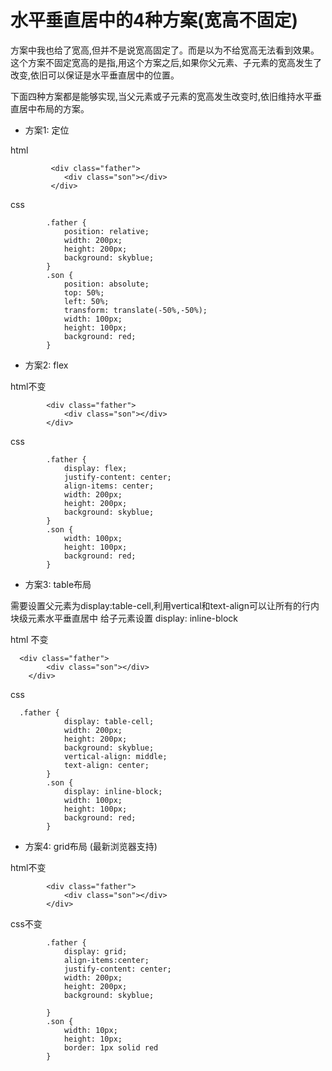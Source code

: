 # 水平垂直居中的4种方案(宽高不固定)

方案中我也给了宽高,但并不是说宽高固定了。而是以为不给宽高无法看到效果。
这个方案不固定宽高的是指,用这个方案之后,如果你父元素、子元素的宽高发生了改变,依旧可以保证是水平垂直居中的位置。

下面四种方案都是能够实现,当父元素或子元素的宽高发生改变时,依旧维持水平垂直居中布局的方案。

- 方案1: 定位

html
``` 
         <div class="father">
            <div class="son"></div>
         </div>
```

css
```
        .father {
            position: relative;
            width: 200px;
            height: 200px;
            background: skyblue;
        }
        .son {
            position: absolute;
            top: 50%;
            left: 50%;
            transform: translate(-50%,-50%);
            width: 100px;
            height: 100px;
            background: red;
        }
```

- 方案2: flex

html不变
```
        <div class="father">
            <div class="son"></div>
        </div>
```

css

```
        .father {
            display: flex;
            justify-content: center;
            align-items: center;
            width: 200px;
            height: 200px;
            background: skyblue;
        }
        .son {
            width: 100px;
            height: 100px;
            background: red;
        }
```

- 方案3: table布局

需要设置父元素为display:table-cell,利用vertical和text-align可以让所有的行内块级元素水平垂直居中
给子元素设置 display: inline-block

html 不变

```
  <div class="father">
        <div class="son"></div>
    </div>

```
css
```
  .father {
            display: table-cell;
            width: 200px;
            height: 200px;
            background: skyblue;
            vertical-align: middle;
            text-align: center;
        }
        .son {
            display: inline-block;
            width: 100px;
            height: 100px;
            background: red;
        }
```

- 方案4: grid布局 (最新浏览器支持)

html不变
```
        <div class="father">
            <div class="son"></div>
        </div>

```

css不变

```
        .father {
            display: grid;
            align-items:center;
            justify-content: center;
            width: 200px;
            height: 200px;
            background: skyblue;

        }
        .son {
            width: 10px;
            height: 10px;
            border: 1px solid red
        }
```

